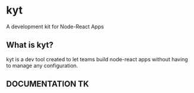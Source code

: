 # kyt
A development kit for Node-React Apps

## What is kyt?
kyt is a dev tool created to let teams build node-react apps without having to manage any configuration.

## DOCUMENTATION TK
